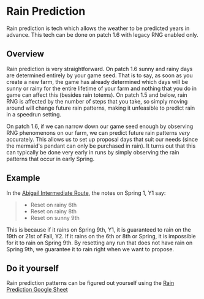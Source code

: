 # Rain Prediction

Rain prediction is tech which allows the weather to be predicted years in advance. This tech can be done on patch 1.6 with legacy RNG enabled only.

## Overview

Rain prediction is very straightforward. On patch 1.6 sunny and rainy days are determined entirely by your game seed. That is to say, as soon as you create a new farm, the game has already determined which days will be sunny or rainy for the entire lifetime of your farm and nothing that you do in game can affect this (besides rain totems). On patch 1.5 and below, rain RNG is affected by the number of steps that you take, so simply moving around will change future rain patterns, making it unfeasible to predict rain in a speedrun setting.

On patch 1.6, if we can narrow down our game seed enough by observing RNG phenomenons on our farm, we can predict future rain patterns *very* accurately. This allows us to set up proposal days that suit our needs (since the mermaid's pendant can only be purchased in rain). It turns out that this can typically be done very early in runs by simply observing the rain patterns that occur in early Spring.

## Example

In the [Abigail Intermediate Route](../routes/abigail/stardew_marriage_abigail_intermediate.md), the notes on Spring 1, Y1 say:
> - Reset on rainy 6th
> - Reset on rainy 8th
> - Reset on sunny 9th

This is because if it rains on Spring 9th, Y1, it is guaranteed to rain on the 19th or 21st of Fall, Y2. If it rains on the 6th or 8th or Spring, it is impossible for it to rain on Spring 9th.
By resetting any run that does not have rain on Spring 9th, we guarantee it to rain right when we want to propose.

## Do it yourself

Rain prediction patterns can be figured out yourself using the [Rain Prediction Google Sheet](https://docs.google.com/spreadsheets/d/1R90dxVwzGcXk8GhsX7YkZoHOP7fFpuYS1qaht02M4iw)
